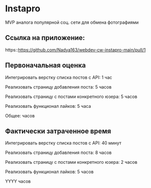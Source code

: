 # Instapro

MVP аналога популярной соц. сети для обмена фотографиями

## Ссылка на приложение:

https::https://github.com/Nadya163/webdev-cw-instapro-main/pull/1

## Первоначальная оценка
 
Интегрировать верстку списка постов с API:
1 час

Реализовать страницу добавления поста:
5 часов

Реализовать страницу с постами конкретного юзера:
5 часов

Реализовать функционал лайков:
5 часа

Общее:
 часов

## Фактически затраченное время

Интегрировать верстку списка постов с API:
40 минут

Реализовать страницу добавления поста:
8 часов

Реализовать страницу с постами конкретного юзера:
2 часов

Реализовать функционал лайков:
5 часов

YYYY часов
